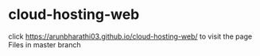 # cloud-hosting-web
click https://arunbharathi03.github.io/cloud-hosting-web/ to visit the page<br>
Files in master branch
